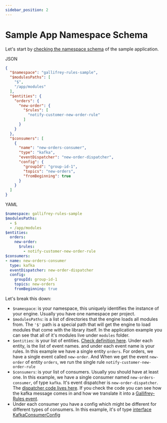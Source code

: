 ```yaml
---
sidebar_position: 2
---
```

# Sample App Namespace Schema

Let's start by [checking the namespace schema](https://github.com/ralphv/gallifrey-rules-sample/blob/main/src/index.ts#L9) of the sample application.

JSON
```json
{
  "$namespace": "gallifrey-rules-sample",
  "$modulesPaths": [
    "$",
    "/app/modules"
  ],
  "$entities": {
    "orders": {
      "new-order": {
        "$rules": [
          "notify-customer-new-order-rule"
        ]
      }
    }
  },
  "$consumers": [
    {
      "name": "new-orders-consumer",
      "type": "kafka",
      "eventDispatcher": "new-order-dispatcher",
      "config": {
        "groupId": "group-id-1",
        "topics": "new-orders",
        "fromBeginning": true
      }
    }
  ]
}
```
YAML
```yaml
$namespace: gallifrey-rules-sample
$modulesPaths:
  - $
  - /app/modules
$entities:
  orders:
    new-order:
      $rules:
        - notify-customer-new-order-rule
$consumers:
- name: new-orders-consumer
  type: kafka
  eventDispatcher: new-order-dispatcher
  config:
    groupId: group-id-1
    topics: new-orders
    fromBeginning: true
```

Let's break this down:

* `$namespace`: is your namespace, this uniquely identifies the instance of your engine. Usually you have one namespace per project.
* `$modulesPaths`: is a list of directories that the engine loads all modules from. The `'$'` path is a special path that will get the 
engine to load modules that come with the library itself. In the application example you can see that all of it's modules live under `modules` folder.
* `$entities`: is your list of entities. [Check definition here](../glossary.md#entity-or-entity-name).
Under each entity, is the list of event names. and under each event name is your rules. 
In this example we have a single entity `orders`. For orders, we have a single event called `new-order`. And
When we get the event `new-order` of entity `orders`, we run the single rule `notify-customer-new-order-rule`
* `$consumers`: is your list of consumers. Usually you should have at least one. In this example, we
have a single consumer named `new-orders-consumer`, of type `kafka`. It's event dispatcher is `new-order-dispatcher`. 
The [dispatcher code lives here](https://github.com/ralphv/gallifrey-rules-sample/blob/main/src/modules/providers/NewOrdersDispatcher.ts#L16).
If you check the code you can see how the kafka message comes in and how we translate it into a [Gallifrey-Rules event](https://github.com/ralphv/gallifrey-rules/blob/main/src/GallifreyEventType.ts#L4).
* Under each consumer you have a config which might be different for different types of consumers. In this example, it's of type [interface KafkaConsumerConfig](https://github.com/ralphv/gallifrey-rules/blob/main/src/KafkaConsumer.ts#L309)
